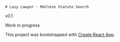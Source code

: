 `# Lazy Lawyer - Maltese Statute Search`

v0.1

Work in progress

This project was bootstrapped with [Create React App](https://github.com/facebook/create-react-app).
